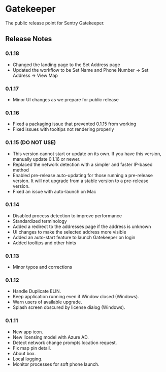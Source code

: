 # Gatekeeper
The public release point for Sentry Gatekeeper.

## Release Notes

### 0.1.18
- Changed the landing page to the Set Address page
- Updated the workflow to be Set Name and Phone Number -> Set Address -> View Map

### 0.1.17
- Minor UI changes as we prepare for public release

### 0.1.16
- Fixed a packaging issue that prevented 0.1.15 from working
- Fixed issues with tooltips not rendering properly

### 0.1.15 (DO NOT USE)
- This version cannot start or update on its own. If you have this version, manually update 0.1.16 or newer.
- Replaced the network detection with a simpler and faster IP-based method
- Enabled pre-release auto-updating for those running a pre-release version. It will not upgrade from a stable version to a pre-release version.
- Fixed an issue with auto-launch on Mac

### 0.1.14
- Disabled process detection to improve performance
- Standardized terminology
- Added a redirect to the addresses page if the address is unknown
- UI changes to make the selected address more visible
- Added an auto-start feature to launch Gatekeeper on login
- Added tooltips and other hints

### 0.1.13
- Minor typos and corrections

### 0.1.12
- Handle Duplicate ELIN.
- Keep application running even if Window closed (Windows).
- Warn users of available upgrade.
- Splash screen obscured by license dialog (Windows).

### 0.1.11
- New app icon.
- New licensing model with Azure AD.
- Detect network change prompts location request.
- Fix map pin detail.
- About box.
- Local logging.
- Monitor processes for soft phone launch.
